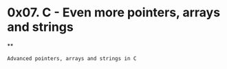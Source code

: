 # 0x07. C - Even more pointers, arrays and strings
**
```Bash
Advanced pointers, arrays and strings in C
```
